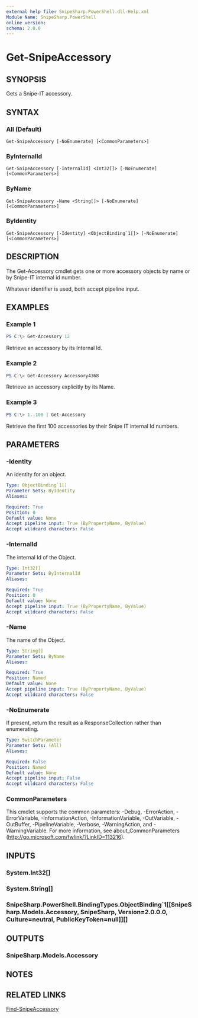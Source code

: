 ```yaml
---
external help file: SnipeSharp.PowerShell.dll-Help.xml
Module Name: SnipeSharp.PowerShell
online version:
schema: 2.0.0
---
```


# Get-SnipeAccessory

## SYNOPSIS
Gets a Snipe-IT accessory.

## SYNTAX

### All (Default)
```
Get-SnipeAccessory [-NoEnumerate] [<CommonParameters>]
```

### ByInternalId
```
Get-SnipeAccessory [-InternalId] <Int32[]> [-NoEnumerate] [<CommonParameters>]
```

### ByName
```
Get-SnipeAccessory -Name <String[]> [-NoEnumerate] [<CommonParameters>]
```

### ByIdentity
```
Get-SnipeAccessory [-Identity] <ObjectBinding`1[]> [-NoEnumerate] [<CommonParameters>]
```

## DESCRIPTION
The Get-Accessory cmdlet gets one or more accessory objects by name or by Snipe-IT internal id number.

Whatever identifier is used, both accept pipeline input.

## EXAMPLES

### Example 1
```powershell
PS C:\> Get-Accessory 12
```

Retrieve an accessory by its Internal Id.

### Example 2
```powershell
PS C:\> Get-Accessory Accessory4368
```

Retrieve an accessory explicitly by its Name.

### Example 3
```powershell
PS C:\> 1..100 | Get-Accessory
```

Retrieve the first 100 accessories by their Snipe IT internal Id numbers.

## PARAMETERS

### -Identity
An identity for an object.

```yaml
Type: ObjectBinding`1[]
Parameter Sets: ByIdentity
Aliases:

Required: True
Position: 0
Default value: None
Accept pipeline input: True (ByPropertyName, ByValue)
Accept wildcard characters: False
```

### -InternalId
The internal Id of the Object.

```yaml
Type: Int32[]
Parameter Sets: ByInternalId
Aliases:

Required: True
Position: 0
Default value: None
Accept pipeline input: True (ByPropertyName, ByValue)
Accept wildcard characters: False
```

### -Name
The name of the Object.

```yaml
Type: String[]
Parameter Sets: ByName
Aliases:

Required: True
Position: Named
Default value: None
Accept pipeline input: True (ByPropertyName, ByValue)
Accept wildcard characters: False
```

### -NoEnumerate
If present, return the result as a ResponseCollection rather than enumerating.

```yaml
Type: SwitchParameter
Parameter Sets: (All)
Aliases:

Required: False
Position: Named
Default value: None
Accept pipeline input: False
Accept wildcard characters: False
```

### CommonParameters
This cmdlet supports the common parameters: -Debug, -ErrorAction, -ErrorVariable, -InformationAction, -InformationVariable, -OutVariable, -OutBuffer, -PipelineVariable, -Verbose, -WarningAction, and -WarningVariable. For more information, see about_CommonParameters (http://go.microsoft.com/fwlink/?LinkID=113216).

## INPUTS

### System.Int32[]

### System.String[]

### SnipeSharp.PowerShell.BindingTypes.ObjectBinding`1[[SnipeSharp.Models.Accessory, SnipeSharp, Version=2.0.0.0, Culture=neutral, PublicKeyToken=null]][]

## OUTPUTS

### SnipeSharp.Models.Accessory

## NOTES

## RELATED LINKS

[Find-SnipeAccessory](Find-SnipeAccessory.md)

